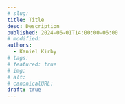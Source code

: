 ```yaml
---
# slug: 
title: Title
desc: Description
published: 2024-06-01T14:00:00-06:00
# modified: 
authors: 
  - Kaniel Kirby
# tags:
# featured: true
# img: 
# alt: 
# canonicalURL: 
draft: true
---
```

